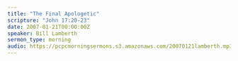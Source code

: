 ```yaml
---
title: "The Final Apologetic"
scripture: "John 17:20-23"
date: 2007-01-21T00:00:00Z
speaker: Bill Lamberth
sermon_type: morning
audio: https://pcpcmorningsermons.s3.amazonaws.com/20070121lamberth.mp3 
---
```



